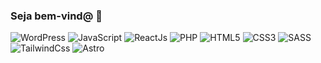 ### Seja bem-vind@ 🌠
<div style="display: inline_flex">
  <img alt="WordPress" src="https://img.shields.io/badge/WordPress-1572B6?logo=wordpress&logoColor=white" />
  <img alt="JavaScript" src="https://img.shields.io/badge/JavaScript-grey?logo=javascript" />
  <img alt="ReactJs" src="https://img.shields.io/badge/ReactJs-grey?logo=react" />
  <img alt="PHP" src="https://img.shields.io/badge/PHP-777BB4?logo=php&logoColor=white" />
  <img alt="HTML5" src="https://img.shields.io/badge/HTML5-E34F26?logo=html5&logoColor=white" />
  <img alt="CSS3" src="https://img.shields.io/badge/CSS3-1572B6?logo=css3&logoColor=white" />
  <img alt="SASS" src="https://img.shields.io/badge/Sass-CC6699?logo=sass&logoColor=white" />
  <img alt="TailwindCss" src="https://img.shields.io/badge/tailwindcss-0b1120?logo=TailwindCss&logoColor=06B6D4" />
  <img alt="Astro" src="https://img.shields.io/badge/astro-%232C2052.svg?ogo=astro&logoColor=white" />
</div>
